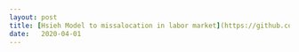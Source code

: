 ```yaml
---
layout: post
title: [Hsieh Model to missalocation in labor market](https://github.com/mj-ribeiro/mj-ribeiro.github.io/blob/master/codes_py/marcos.py)
date:   2020-04-01
---
```




